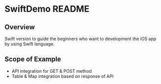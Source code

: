 # SwiftDemo README

## Overview

Swift version to guide the beginners who want to development the iOS app by using Swift language.

## Scope of Example

- API integration for GET & POST method
- Table & Map integration based on response of API
